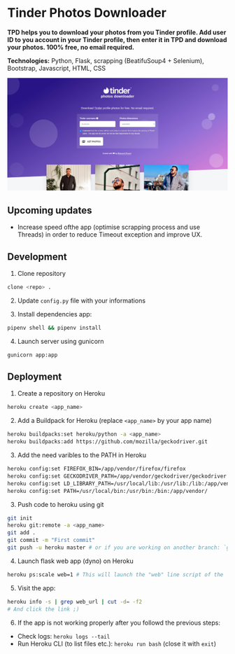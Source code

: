 # Tinder Photos Downloader

**TPD helps you to download your photos from you Tinder profile. Add user ID to you account in your Tinder profile, then enter it in TPD and download your photos. 100% free, no email required.**

**Technologies:** Python, Flask, scrapping (BeatifuSoup4 + Selenium), Bootstrap, Javascript, HTML, CSS

![Screenshot](screenshot.jpg)

## Upcoming updates

- Increase speed ofthe app (optimise scrapping process and use Threads) in order to reduce Timeout exception and improve UX.

## Development

1. Clone repository 
```bash
clone <repo> .
````

2. Update `config.py` file with your informations

3. Install dependencies app:
```bash
pipenv shell && pipenv install
```

4. Launch server using gunicorn 
```bash
gunicorn app:app
```

## Deployment

1. Create a repository on Heroku
```bash
heroku create <app_name>
```

2. Add a Buildpack for Heroku (replace `<app_name>` by your app name)
```bash
heroku buildpacks:set heroku/python -a <app_name>
heroku buildpacks:add https://github.com/mozilla/geckodriver.git
```

3. Add the need varibles to the PATH in Heroku
```bash
heroku config:set FIREFOX_BIN=/app/vendor/firefox/firefox
heroku config:set GECKODRIVER_PATH=/app/vendor/geckodriver/geckodriver
heroku config:set LD_LIBRARY_PATH=/usr/local/lib:/usr/lib:/lib:/app/vendor
heroku config:set PATH=/usr/local/bin:/usr/bin:/bin:/app/vendor/
```

3. Push code to heroku using git
```bash
git init
heroku git:remote -a <app_name>
git add .
git commit -m "First commit"
git push -u heroku master # or if you are working on another branch: `git push heroku <branch_name>:master`
```

4. Launch flask web app (dyno) on Heroku
```bash
heroku ps:scale web=1 # This will launch the "web" line script of the `Procfile` file
```

5. Visit the app:
```bash
heroku info -s | grep web_url | cut -d= -f2 
# And click the link ;)
```

6. If the app is not working properly after you followd the previous steps: 
- Check logs: `heroku logs --tail`
- Run Heroku CLI (to list files etc.): `heroku run bash` (close it with `exit`)

